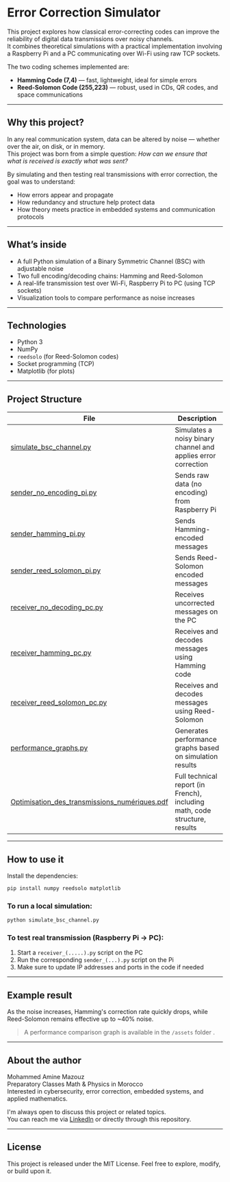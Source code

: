# Error Correction Simulator

This project explores how classical error-correcting codes can improve the reliability of digital data transmissions over noisy channels.  
It combines theoretical simulations with a practical implementation involving a Raspberry Pi and a PC communicating over Wi-Fi using raw TCP sockets.

The two coding schemes implemented are:

- **Hamming Code (7,4)** — fast, lightweight, ideal for simple errors  
- **Reed-Solomon Code (255,223)** — robust, used in CDs, QR codes, and space communications

---

## Why this project?

In any real communication system, data can be altered by noise — whether over the air, on disk, or in memory.  
This project was born from a simple question: *How can we ensure that what is received is exactly what was sent?*

By simulating and then testing real transmissions with error correction, the goal was to understand:

- How errors appear and propagate  
- How redundancy and structure help protect data  
- How theory meets practice in embedded systems and communication protocols

---

## What’s inside

- A full Python simulation of a Binary Symmetric Channel (BSC) with adjustable noise  
- Two full encoding/decoding chains: Hamming and Reed-Solomon  
- A real-life transmission test over Wi-Fi, Raspberry Pi to PC (using TCP sockets)  
- Visualization tools to compare performance as noise increases  

---

## Technologies

- Python 3  
- NumPy  
- `reedsolo` (for Reed-Solomon codes)  
- Socket programming (TCP)  
- Matplotlib (for plots)  

---

## Project Structure

| File                                                         | Description                                                      |
|--------------------------------------------------------------|-----------------------------------------------------------------|
| [simulate_bsc_channel.py](./simulate_bsc_channel.py)         | Simulates a noisy binary channel and applies error correction   |
| [sender_no_encoding_pi.py](./sender_no_encoding_pi.py)       | Sends raw data (no encoding) from Raspberry Pi                  |
| [sender_hamming_pi.py](./sender_hamming_pi.py)               | Sends Hamming-encoded messages                                  |
| [sender_reed_solomon_pi.py](./sender_reed_solomon_pi.py)     | Sends Reed-Solomon encoded messages                             |
| [receiver_no_decoding_pc.py](./receiver_no_decoding_pc.py)   | Receives uncorrected messages on the PC                         |
| [receiver_hamming_pc.py](./receiver_hamming_pc.py)           | Receives and decodes messages using Hamming code               |
| [receiver_reed_solomon_pc.py](./receiver_reed_solomon_pc.py) | Receives and decodes messages using Reed-Solomon               |
| [performance_graphs.py](./performance_graphs.py)             | Generates performance graphs based on simulation results        |
| [Optimisation_des_transmissions_numériques.pdf](./Optimisation_des_transmissions_numériques.pdf) | Full technical report (in French), including math, code structure, results ||

---
## How to use it

Install the dependencies:
```bash
pip install numpy reedsolo matplotlib
```

### To run a local simulation:
```bash
python simulate_bsc_channel.py
```

### To test real transmission (Raspberry Pi → PC):

1. Start a `receiver_(.....).py` script on the PC
2. Run the corresponding `sender_(...).py` script on the Pi
3. Make sure to update IP addresses and ports in the code if needed

---

## Example result

As the noise increases, Hamming's correction rate quickly drops, while Reed-Solomon remains effective up to ~40% noise.

> A performance comparison graph is available in the `/assets` folder .

---

## About the author

Mohammed Amine Mazouz  
Preparatory Classes Math & Physics in Morocco  
Interested in cybersecurity, error correction, embedded systems, and applied mathematics.

I'm always open to discuss this project or related topics.  
You can reach me via [LinkedIn](https://www.linkedin.com/in/mohamed-amine-mazouz-9a1b4536b/) or directly through this repository.

---

## License

This project is released under the MIT License.
Feel free to explore, modify, or build upon it.
